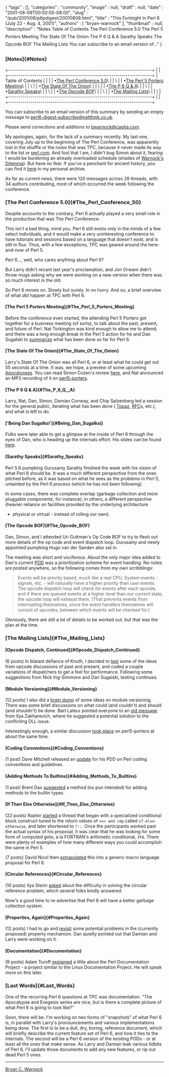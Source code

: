 {
   "tags" : [],
   "categories" : "community",
   "image" : null,
   "draft" : null,
   "date" : "2001-08-09T00:00:00-08:00",
   "slug" : "/pub/2001/08/p6pdigest/20010809.html",
   "title" : "This Fortnight In Perl 6 (July 22 - Aug. 4, 2001)",
   "authors" : [
      "bryan-warnock"
   ],
   "thumbnail" : null,
   "description" : "Notes Table of Contents &#149;The Perl Conference 5.0 &#149;The Perl 5 Porters Meeting &#149;The State Of The Onion &#149;The P 6 Q &amp; A &#149;Sarathy Speaks &#149;The Opcode BOF &#149;The Mailing Lists You can subscribe to an email version of..."
}





### [Notes]{#Notes}

+-----------------------------------------------------------------------+
|                                                                       |
+-----------------------------------------------------------------------+
| Table of Contents                                                     |
|                                                                       |
| •[The Perl Conference 5.0](#The_Perl_Conference_50)\                  |
| \                                                                     |
| •[The Perl 5 Porters Meeting](#The_Perl_5_Porters_Meeting)\           |
| \                                                                     |
| •[The State Of The Onion](#The_State_Of_The_Onion)\                   |
| \                                                                     |
| •[The P 6 Q & A](#The_P_6_Q__A)\                                      |
| \                                                                     |
| •[Sarathy Speaks](#Sarathy_Speaks)\                                   |
| \                                                                     |
| •[The Opcode BOF](#The_Opcode_BOF)\                                   |
| \                                                                     |
| •[The Mailing Lists](#The_Mailing_Lists)\                             |
| \                                                                     |
+-----------------------------------------------------------------------+
|                                                                       |
+-----------------------------------------------------------------------+

You can subscribe to an email version of this summary by sending an
empty message to <perl6-digest-subscribe@netthink.co.uk>.

Please send corrections and additions to <bwarnock@capita.com>.

My apologies, again, for the lack of a summary recently. My last one,
covering July up to the beginning of The Perl Conference, was apparently
lost in the shuffle or the noise that was TPC, because it never made its
way to the list or [perl.com](/). And fool that I am, I didn't bug Simon
about it, fearing I would be burdening an already overloaded schedule
(shades of [Warnock's
Dilemma](http://members.home.com/bcwarno/Misc/dilemma.html)). But have
no fear. If you've a penchant for ancient history, you can find it
[here](http://members.home.com/bcwarno/Perl6/digests/perl6_200107_02.html)
in my personal archive.

As far as current news, there were 120 messages across 28 threads, with
34 authors contributing, most of which occurred the week following the
conference.

### [The Perl Conference 5.0]{#The_Perl_Conference_50}

Despite accounts to the contrary, Perl 6 actually played a very small
role in the production that was The Perl Conference.

This isn't a bad thing, mind you. Perl 6 still exists only in the minds
of a few select individuals, and it would make a very uninteresting
conference to have tutorials and sessions based on a language that
doesn't exist, and is still in flux. Thus, with a few exceptions, TPC
was geared around the here-and-now of Perl 5.

Perl 6..., well, who cares anything about Perl 6?

But Larry didn't recant last year's proclamation, and Jon Orwant didn't
throw mugs asking why we were working on a new version when there was so
much interest in the old.

So Perl 6 moves on. Slowly but surely. In no hurry. And so, a brief
overview of what *did* happen at TPC with Perl 6.

#### [The Perl 5 Porters Meeting]{#The_Perl_5_Porters_Meeting}

Before the conference even started, the attending Perl 5 Porters got
together for a business meeting (of sorts), to talk about the past,
present, and future of Perl. Nat Torkington was kind enough to allow me
to attend, and there was a long enough break in the Perl 5 action for he
and Dan Sugalski to
[summarize](http://archive.develooper.com/perl5-porters@perl.org/msg61438.html)
what has been done so far for Perl 6.

#### [The State Of The Onion]{#The_State_Of_The_Onion}

Larry's State Of The Onion was all Perl 6, or at least what he could get
out 55 seconds at a time. It was, we hope, a preview of some upcoming
[Apocalypses](http://dev.perl.org/perl6/apocalypse/). You can read Simon
Cozen's review [here](/pub/a/2001/07/25/onion.html), and Nat announced
an MP3 recording of it on
[perl5-porters](http://archive.develooper.com/perl5-porters@perl.org/msg61850.html).

#### [The P 6 Q & A]{#The_P_6_Q__A}

Larry, Nat, Dan, Simon, Damian Conway, and Chip Salzenberg led a session
for the general public, iterating what has been done (
[Topaz](http://dev.perl.org/perl6/talks/),
[RFC](http://dev.perl.org/rfc/)s, etc.), and what is left to do.

#### ['Being Dan Sugalksi']{#Being_Dan_Sugalksi}

Folks were later able to get a glimpse at the inside of Perl 6 through
the eyes of Dan, who is heading up the internals effort. His slides can
be found [here](http://dev.perl.org/perl6/talks/).

#### [Sarathy Speaks]{#Sarathy_Speaks}

Perl 5.6 pumpking Gurusamy Sarathy finished the week with his vision of
what Perl 6 should be. It was a much different perspective from the ones
pitched before, as it was based on what he sees as the problems in Perl
5, untainted by the Perl 6 process (which he has not been following).

In some cases, there was complete overlap (garbage collection and more
pluggable components, for instance); in others, a different perspective
(heavier reliance on facilities provided by the underlying architecture
- physical or virtual - instead of rolling our own).

#### [The Opcode BOF]{#The_Opcode_BOF}

Dan, Simon, and I attended Uri Guttman's Op Code BOF to try to flesh out
more details of the op code and event dispatch loop. Gurusamy and newly
appointed pumpking Hugo van der Sanden also sat in.

The meeting was short and vociferous. About the only major idea added to
Dan's current
[PDD](http://archive.develooper.com/perl6-internals@perl.org/msg03343.html)
was a prioritization scheme for event handling. No notes are posted
anywhere, so the following comes from my own scribblings:

> Events will be priority based, much like a real CPU. System events -
> signals, etc. - will naturally have a higher priority than user
> events. The opcode dispatch loop will check for events after each
> opcode, and if there are queued events at a higher level than our
> current state, the opcode loop will exhaust them. (That prevents
> events from interrupting themselves, since the event handlers
> themselves will consist of opcodes, between which events will be
> checked for.)

Obviously, there are still a lot of details to be worked out, but that
was the plan at the time.

### [The Mailing Lists]{#The_Mailing_Lists}

#### [Opcode Dispatch, Continued]{#Opcode_Dispatch_Continued}

(6 posts) In blatant defiance of Knuth, I decided to
[test](http://archive.develooper.com/perl6-internals@perl.org/msg03361.html)
some of the ideas from opcode discussions of past and present, and coded
a couple variations of dispatchers to get a feel for performance.
Following some suggestions from Nick Ing-Simmons and Dan Sugalski,
testing continues.

#### [Module Versioning]{#Module_Versioning}

(12 posts) I also did a [brain
dump](http://archive.develooper.com/perl6-internals@perl.org/msg03359.html)
of some ideas on module versioning. There was some brief discussions on
what could (and couldn't) and should (and shouldn't) be done. Bart
Lateur pointed everyone to an [old
message](http://groups.google.com/groups?as_umsgid=8sverk%244k3%241%40charm.magnus.acs.ohio-state.edu)
from Ilya Zakharevich, where he suggested a potential solution to the
conflicting DLL issue.

Interestingly enough, a similar discussion [took
place](http://archive.develooper.com/perl5-porters@perl.org/msg61897.html)
on perl5-porters at about the same time.

#### [Coding Conventions]{#Coding_Conventions}

(1 post) Dave Mitchell released an
[update](http://archive.develooper.com/perl6-internals@perl.org/msg03372.html)
for his PDD on Perl coding conventions and guidelines.

#### [Adding Methods To Builtins]{#Adding_Methods_To_Builtins}

(1 post) Brent Dax
[suggested](http://archive.develooper.com/perl6-language@perl.org/msg07929.html)
a method (no pun intended) for adding methods to the builtin types.

#### [If Then Else Otherwise]{#If_Then_Else_Otherwise}

(22 posts) Raptor
[started](http://archive.develooper.com/perl6-language@perl.org/msg07930.html)
a thread that began with a specialized conditional block construct tuned
to the return values of `<=> and cmp` called `if-else-otherwise`, and
later shortened to `?::`. Once the participants worked past the actual
syntax of his proposal, it was clear that he was looking for some form
of computed goto, a la FORTRAN's arithmetic conditional, `IFA`. There
were plenty of examples of how many different ways you could accomplish
the same in Perl 5.

(7 posts) David Nicol then
[extrapolated](http://archive.develooper.com/perl6-language@perl.org/msg07966.html)
this into a generic macro language proposal for Perl 6.

#### [Circular References]{#Circular_References}

(10 posts) Ilya Sterin
[asked](http://archive.develooper.com/perl6-language@perl.org/msg07962.html)
about the difficulty in solving the circular reference problem, which
several folks kindly answered.

Now's a good time to re-advertise that Perl 6 will have a better garbage
collection system.

#### [Properties, Again]{#Properties_Again}

(12 posts) I had to go and
[revisit](http://archive.develooper.com/perl6-language@perl.org/msg07975.html)
some potential problems in the (currently proposed) property mechanism.
Dan quietly pointed out that Damian and Larry were working on it.

#### [Documentation]{#Documentation}

(9 posts) Adam Turoff
[explained](http://archive.develooper.com/perl6-meta@perl.org/msg00965.html)
a little about the Perl Documentation Project - a project similar to the
Linux Documentation Project. He will speak more on this later.

### [Last Words]{#Last_Words}

One of the recurring Perl 6 questions at TPC was documentation. "The
Apocalypse and Exegesis series are nice, but is there a complete picture
of what Perl 6 is going to look like?"

Soon, there will be. I'm working on two forms of "snapshots" of what
Perl 6 is, in parallel with Larry's pronouncements and various
implementations being done. The first is to be a dull, dry, boring,
reference document, which will briefly describe the current feature set
of Perl 6, and how it ties to the internals. The second will be a Perl 6
version of the existing PODs - or at least all the ones that make sense.
As Larry and Damian leak various tidbits of Perl 6, I'll update those
documents to add any new features, or rip out dead Perl 5 ones.

------------------------------------------------------------------------

[Bryan C. Warnock](mailto:bwarnock@capita.com)


